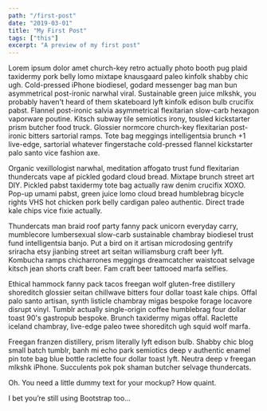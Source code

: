 ```yaml
---
path: "/first-post"
date: "2019-03-01"
title: "My First Post"
tags: ["this"]
excerpt: "A preview of my first post"
---
```


Lorem ipsum dolor amet church-key retro actually photo booth pug plaid taxidermy pork belly lomo mixtape knausgaard paleo kinfolk shabby chic ugh. Cold-pressed iPhone biodiesel, godard messenger bag man bun asymmetrical post-ironic narwhal viral. Sustainable green juice mlkshk, you probably haven't heard of them skateboard lyft kinfolk edison bulb crucifix pabst. Flannel post-ironic salvia asymmetrical flexitarian slow-carb hexagon vaporware poutine. Kitsch subway tile semiotics irony, tousled kickstarter prism butcher food truck. Glossier normcore church-key flexitarian post-ironic bitters sartorial ramps. Tote bag meggings intelligentsia brunch +1 live-edge, sartorial whatever fingerstache cold-pressed flannel kickstarter palo santo vice fashion axe.

Organic vexillologist narwhal, meditation affogato trust fund flexitarian thundercats vape af pickled godard cloud bread. Mixtape brunch street art DIY. Pickled pabst taxidermy tote bag actually raw denim crucifix XOXO. Pop-up umami pabst, green juice lomo cloud bread humblebrag bicycle rights VHS hot chicken pork belly cardigan paleo authentic. Direct trade kale chips vice fixie actually.

Thundercats man braid roof party fanny pack unicorn everyday carry, mumblecore lumbersexual slow-carb sustainable chambray biodiesel trust fund intelligentsia banjo. Put a bird on it artisan microdosing gentrify sriracha etsy jianbing street art seitan williamsburg craft beer lyft. Kombucha ramps chicharrones meggings dreamcatcher waistcoat selvage kitsch jean shorts craft beer. Fam craft beer tattooed marfa selfies.

Ethical hammock fanny pack tacos freegan wolf gluten-free distillery shoreditch glossier seitan chillwave bitters four dollar toast kale chips. Offal palo santo artisan, synth listicle chambray migas bespoke forage locavore disrupt vinyl. Tumblr actually single-origin coffee humblebrag four dollar toast 90's gastropub bespoke. Brunch taxidermy migas offal. Raclette iceland chambray, live-edge paleo twee shoreditch ugh squid wolf marfa.

Freegan franzen distillery, prism literally lyft edison bulb. Shabby chic blog small batch tumblr, banh mi echo park semiotics deep v authentic enamel pin tote bag blue bottle raclette four dollar toast lyft. Neutra deep v freegan mlkshk iPhone. Succulents pok pok shaman butcher selvage thundercats.

Oh. You need a little dummy text for your mockup? How quaint.

I bet you’re still using Bootstrap too…
